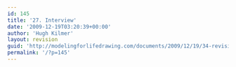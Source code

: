 ```yaml
---
id: 145
title: '27. Interview'
date: '2009-12-19T03:20:39+00:00'
author: 'Hugh Kilmer'
layout: revision
guid: 'http://modelingforlifedrawing.com/documents/2009/12/19/34-revision/'
permalink: '/?p=145'
---
```


